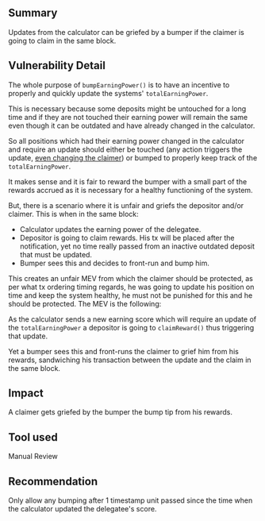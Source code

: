 ## Summary

Updates from the calculator can be griefed by a bumper if the claimer is going to claim in the same block.

## Vulnerability Detail

The whole purpose of `bumpEarningPower()` is to have an incentive to properly and quickly update the systems' `totalEarningPower`.

This is necessary because some deposits might be untouched for a long time and if they are not touched their earning power will remain the same even though it can be outdated and have already changed in the calculator.

So all positions which had their earning power changed in the calculator and require an update should either be touched (any action triggers the update, [even changing the claimer](https://github.com/sherlock-audit/2024-11-tally/blob/main/staker/src/GovernanceStaker.sol#L661)) or bumped to properly keep track of the `totalEarningPower`.

It makes sense and it is fair to reward the bumper with a small part of the rewards accrued as it is necessary for a healthy functioning of the system.

But, there is a scenario where it is unfair and griefs the depositor and/or claimer. This is when in the same block:

- Calculator updates the earning power of the delegatee.
- Depositor is going to claim rewards. His tx will be placed after the notification, yet no time really passed from an inactive outdated deposit that must be updated.
- Bumper sees this and decides to front-run and bump him.

This creates an unfair MEV from which the claimer should be protected, as per what tx ordering timing regards, he was going to update his position on time and keep the system healthy, he must not be punished for this and he should be protected. The MEV is the following:

As the calculator sends a new earning score which will require an update of the `totalEarningPower` a depositor is going to `claimReward()` thus triggering that update.

Yet a bumper sees this and front-runs the claimer to grief him from his rewards, sandwiching his transaction between the update and the claim in the same block.

## Impact

A claimer gets griefed by the bumper the bump tip from his rewards.

## Tool used

Manual Review

## Recommendation

Only allow any bumping after 1 timestamp unit passed since the time when the calculator updated the delegatee's score.
